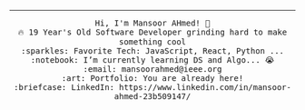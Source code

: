 <img src="https://document-export.canva.com/DAEHhCszA3Q/14/thumbnail/ujhy2dzn7uB_HzPII7WfsQ-0001-10732396963.png" alt="">

 <hr></hr>
<p align="center">
  <samp>
    Hi, I'm Mansoor AHmed! 👋 <br>
    🔥 19 Year's Old Software Developer grinding hard to make something cool  <br>
    :sparkles: Favorite Tech: JavaScript, React, Python ... <br>
    :notebook: I’m currently learning DS and Algo... 😭  <br>
    :email:	mansoorahmed@ieee.org <br>
    :art: Portfolio: You are already here! <br>
    :briefcase: LinkedIn: https://www.linkedin.com/in/mansoor-ahmed-23b509147/ <br>
  </samp>
</p>

